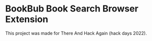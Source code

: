 # BookBub Book Search Browser Extension

This project was made for There And Hack Again (hack days 2022).
